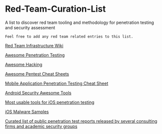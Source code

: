 # Red-Team-Curation-List
A list to discover red team tooling and methodology for penetration testing and security assessment

    Feel free to add any red team related entries to this list.

[Red Team Infrastructure Wiki](https://github.com/bluscreenofjeff/Red-Team-Infrastructure-Wiki)

[Awesome Penetration Testing](https://github.com/enaqx/awesome-pentest)

[Awesome Hacking](https://github.com/Hack-with-Github/Awesome-Hacking)

[Awesome Pentest Cheat Sheets ](https://github.com/coreb1t/awesome-pentest-cheat-sheets)

[Mobile Application Penetration Testing Cheat Sheet](https://github.com/tanprathan/MobileApp-Pentest-Cheatsheet)

[Android Security Awesome Tools](https://github.com/ashishb/android-security-awesome#tools)

[Most usable tools for iOS penetration testing](https://github.com/ansjdnakjdnajkd/iOS)

[iOS Malware Samples](https://github.com/ashishb/ios-malware)

[Curated list of public penetration test reports released by several consulting firms and academic security groups](https://github.com/juliocesarfort/public-pentesting-reports)


